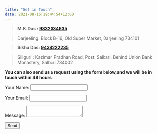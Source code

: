 ```yaml
---
title: "Get in Touch"
date: 2021-08-16T19:44:54+12:00
---
```

> **M.K.Das : <a href="tel:+919832034635">9832034635</a>**

> Darjeeling: Block B-16, Old Super Market, Darjeeling 734101

> **Sikha Das: <a href="tel:+919434222235">9434222235</a>**

> Siliguri : Kaziman Pradhan Road, Post: Salbari, Behind Union Bank Monastery, Salbari 734002

**You can also send us a request using the form below,and we will be in touch within 48 hours:**

<form name="contact" method="POST" data-netlify="true">
  <p>
    <label>Your Name: <input type="text" name="name" /></label>   
  </p>
  <p>
    <label>Your Email: <input type="email" name="email" /></label>
  </p>
  <p>
    <label>Message: <textarea name="message"></textarea></label>
  </p>
  <p>
    <button type="submit">Send</button>
  </p>
</form>
